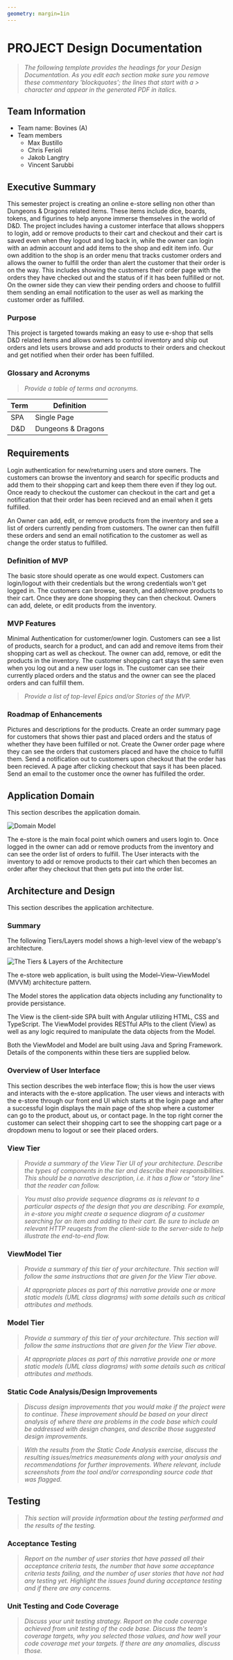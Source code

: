 ```yaml
---
geometry: margin=1in
---
```

# PROJECT Design Documentation

> _The following template provides the headings for your Design
> Documentation.  As you edit each section make sure you remove these
> commentary 'blockquotes'; the lines that start with a > character
> and appear in the generated PDF in italics._

## Team Information
* Team name: Bovines (A)
* Team members
  * Max Bustillo
  * Chris Ferioli
  * Jakob Langtry
  * Vincent Sarubbi

## Executive Summary

This semester project is creating an online e-store selling non other than Dungeons & Dragons related items. These items include dice, boards, tokens, and figurines to help anyone immerse themselves in the world of D&D. The project includes having a customer interface that allows shoppers to login, add or remove products to their cart and checkout and their cart is saved even when they logout and log back in, while the owner can login with an admin account and add items to the shop and edit item info. Our own addition to the shop is an order menu that tracks customer orders and allows the owner to fulfill the order than alert the customer that their order is on the way. This includes showing the customers their order page with the orders they have checked out and the status of if it has been fulfilled or not. On the owner side they can view their pending orders and choose to fullfill them sending an email notification to the user as well as marking the customer order as fulfilled.

### Purpose
This project is targeted towards making an easy to use e-shop that sells D&D related items and allows owners to control inventory and ship out orders and lets users browse and add products to their orders and checkout and get notified when their order has been fulfilled.

### Glossary and Acronyms
> _Provide a table of terms and acronyms._

| Term | Definition |
|------|------------|
| SPA | Single Page |
| D&D | Dungeons & Dragons |


## Requirements

Login authentication for new/returning users and store owners. The customers can browse the inventory and search for specific products and add them to their shopping cart and keep them there even if they log out. Once ready to checkout the customer can checkout in the cart and get a notification that their order has been recieved and an email when it gets fulfilled.

An Owner can add, edit, or remove products from the inventory and see a list of orders currently pending from customers. The owner can then fulfill these orders and send an email notification to the customer as well as change the order status to fulfilled.

### Definition of MVP
The basic store should operate as one would expect. Customers can login/logout with their credentials but the wrong credentials won't get logged in. The customers can browse, search, and add/remove products to their cart. Once they are done shopping they can then checkout. Owners can add, delete, or edit products from the inventory.

### MVP Features
Minimal Authentication for customer/owner login. Customers can see a list of products, search for a product, and can add and remove items from their shopping cart as well as checkout. The owner can add, remove, or edit the products in the inventory. The customer shopping cart stays the same even when you log out and a new user logs in. The customer can see their currently placed orders and the status and the owner can see the placed orders and can fulfill them.
> _Provide a list of top-level Epics and/or Stories of the MVP._

### Roadmap of Enhancements
Pictures and descriptions for the products.
Create an order summary page for customers that shows thier past and placed orders and the status of whether they have been fulfilled or not.
Create the Owner order page where they can see the orders that customers placed and have the choice to fulfill them.
Send a notification out to customers upon checkout that the order has been recieved. A page after clicking checkout that says it has been placed.
Send an email to the customer once the owner has fulfilled the order.

## Application Domain

This section describes the application domain.

![Domain Model](BovinesDomainModel.png)

The e-store is the main focal point which owners and users login to. Once logged in the owner can add or remove products from the inventory and can see the order list of orders to fulfill. The User interacts with the inventory to add or remove products to their cart which then becomes an order after they checkout that then gets put into the order list.


## Architecture and Design

This section describes the application architecture.

### Summary

The following Tiers/Layers model shows a high-level view of the webapp's architecture.

![The Tiers & Layers of the Architecture](architecture-tiers-and-layers.png)

The e-store web application, is built using the Model–View–ViewModel (MVVM) architecture pattern. 

The Model stores the application data objects including any functionality to provide persistance. 

The View is the client-side SPA built with Angular utilizing HTML, CSS and TypeScript. The ViewModel provides RESTful APIs to the client (View) as well as any logic required to manipulate the data objects from the Model.

Both the ViewModel and Model are built using Java and Spring Framework. Details of the components within these tiers are supplied below.


### Overview of User Interface

This section describes the web interface flow; this is how the user views and interacts
with the e-store application.
The user views and interacts with the e-store through our front end UI which starts at the login page and after a successful login displays the main page of the shop where a customer can go to the product, about us, or contact page. In the top right corner the customer can select their shopping cart to see the shopping cart page or a dropdown menu to logout or see their placed orders.


### View Tier
> _Provide a summary of the View Tier UI of your architecture.
> Describe the types of components in the tier and describe their
> responsibilities.  This should be a narrative description, i.e. it has
> a flow or "story line" that the reader can follow._

> _You must also provide sequence diagrams as is relevant to a particular aspects 
> of the design that you are describing.  For example, in e-store you might create a 
> sequence diagram of a customer searching for an item and adding to their cart. 
> Be sure to include an relevant HTTP reuqests from the client-side to the server-side 
> to help illustrate the end-to-end flow._


### ViewModel Tier
> _Provide a summary of this tier of your architecture. This
> section will follow the same instructions that are given for the View
> Tier above._

> _At appropriate places as part of this narrative provide one or more
> static models (UML class diagrams) with some details such as critical attributes and methods._


### Model Tier
> _Provide a summary of this tier of your architecture. This
> section will follow the same instructions that are given for the View
> Tier above._

> _At appropriate places as part of this narrative provide one or more
> static models (UML class diagrams) with some details such as critical attributes and methods._

### Static Code Analysis/Design Improvements
> _Discuss design improvements that you would make if the project were
> to continue. These improvement should be based on your direct
> analysis of where there are problems in the code base which could be
> addressed with design changes, and describe those suggested design
> improvements._

> _With the results from the Static Code Analysis exercise, 
> discuss the resulting issues/metrics measurements along with your analysis
> and recommendations for further improvements. Where relevant, include 
> screenshots from the tool and/or corresponding source code that was flagged._

## Testing
> _This section will provide information about the testing performed
> and the results of the testing._

### Acceptance Testing
> _Report on the number of user stories that have passed all their
> acceptance criteria tests, the number that have some acceptance
> criteria tests failing, and the number of user stories that
> have not had any testing yet. Highlight the issues found during
> acceptance testing and if there are any concerns._

### Unit Testing and Code Coverage
> _Discuss your unit testing strategy. Report on the code coverage
> achieved from unit testing of the code base. Discuss the team's
> coverage targets, why you selected those values, and how well your
> code coverage met your targets. If there are any anomalies, discuss
> those._
